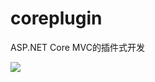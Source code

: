 # coreplugin
ASP.NET Core MVC的插件式开发


<img src="https://github.com/jacklmjie/coreplugin/blob/master/demo.gif"></img>
